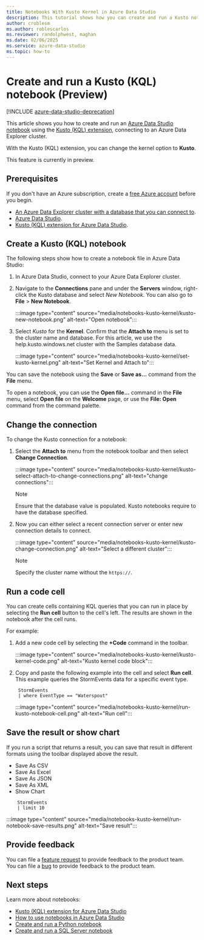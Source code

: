 ```yaml
---
title: Notebooks With Kusto Kernel in Azure Data Studio
description: This tutorial shows how you can create and run a Kusto notebook.
author: croblesm
ms.author: roblescarlos
ms.reviewer: randolphwest, maghan
ms.date: 02/06/2025
ms.service: azure-data-studio
ms.topic: how-to
---
```


# Create and run a Kusto (KQL) notebook (Preview)

[!INCLUDE [azure-data-studio-deprecation](../includes/azure-data-studio-deprecation.md)]

This article shows you how to create and run an [Azure Data Studio notebook](./notebooks-guidance.md) using the [Kusto (KQL) extension](../extensions/kusto-extension.md), connecting to an Azure Data Explorer cluster.

With the Kusto (KQL) extension, you can change the kernel option to **Kusto**.

This feature is currently in preview.

## Prerequisites

If you don't have an Azure subscription, create a [free Azure account](https://azure.microsoft.com/free/) before you begin.

- [An Azure Data Explorer cluster with a database that you can connect to](/azure/data-explorer/create-cluster-database-portal).
- [Azure Data Studio](../download-azure-data-studio.md).
- [Kusto (KQL) extension for Azure Data Studio](../extensions/kusto-extension.md).

## Create a Kusto (KQL) notebook

The following steps show how to create a notebook file in Azure Data Studio:

1. In Azure Data Studio, connect to your Azure Data Explorer cluster.

2. Navigate to the **Connections** pane and under the **Servers** window, right-click the Kusto database and select *New Notebook*. You can also go to **File** > **New Notebook**.

   :::image type="content" source="media/notebooks-kusto-kernel/kusto-new-notebook.png" alt-text="Open notebook":::

3. Select *Kusto* for the **Kernel**. Confirm that the **Attach to** menu is set to the cluster name and database. For this article, we use the help.kusto.windows.net cluster with the Samples database data.

   :::image type="content" source="media/notebooks-kusto-kernel/set-kusto-kernel.png" alt-text="Set Kernel and Attach to":::

You can save the notebook using the **Save** or **Save as...** command from the **File** menu.

To open a notebook, you can use the **Open file...** command in the **File** menu, select **Open file** on the **Welcome** page, or use the **File: Open** command from the command palette.

## Change the connection

To change the Kusto connection for a notebook:

1. Select the **Attach to** menu from the notebook toolbar and then select **Change Connection**.

   :::image type="content" source="media/notebooks-kusto-kernel/kusto-select-attach-to-change-connections.png" alt-text="change connections":::

   > [!Note]
   > Ensure that the database value is populated. Kusto notebooks require to have the database specified.

2. Now you can either select a recent connection server or enter new connection details to connect.

   :::image type="content" source="media/notebooks-kusto-kernel/kusto-change-connection.png" alt-text="Select a different cluster":::

   > [!Note]
   > Specify the cluster name without the `https://`.

## Run a code cell

You can create cells containing KQL queries that you can run in place by selecting the **Run cell** button to the cell's left. The results are shown in the notebook after the cell runs.

For example:

1. Add a new code cell by selecting the **+Code** command in the toolbar.

   :::image type="content" source="media/notebooks-kusto-kernel/kusto-kernel-code.png" alt-text="Kusto kernel code block":::

2. Copy and paste the following example into the cell and select **Run cell**. This example queries the StormEvents data for a specific event type.

   ```kusto
    StormEvents
    | where EventType == "Waterspout"
   ```

   :::image type="content" source="media/notebooks-kusto-kernel/run-kusto-notebook-cell.png" alt-text="Run cell":::

## Save the result or show chart

If you run a script that returns a result, you can save that result in different formats using the toolbar displayed above the result.

- Save As CSV
- Save As Excel
- Save As JSON
- Save As XML
- Show Chart

```kusto
    StormEvents
    | limit 10
```

:::image type="content" source="media/notebooks-kusto-kernel/run-notebook-save-results.png" alt-text="Save result":::

## Provide feedback

You can file a [feature request](https://github.com/microsoft/azuredatastudio/issues/new?assignees=&labels=&template=feature_request.md&title=) to provide feedback to the product team.  
You can file a [bug](https://github.com/microsoft/azuredatastudio/issues/new?assignees=&labels=&template=bug_report.md&title=) to provide feedback to the product team.

## Next steps

Learn more about notebooks:

- [Kusto (KQL) extension for Azure Data Studio](../extensions/kusto-extension.md)
- [How to use notebooks in Azure Data Studio](./notebooks-guidance.md)
- [Create and run a Python notebook](./notebooks-python-kernel.md)
- [Create and run a SQL Server notebook](./notebooks-sql-kernel.md)

